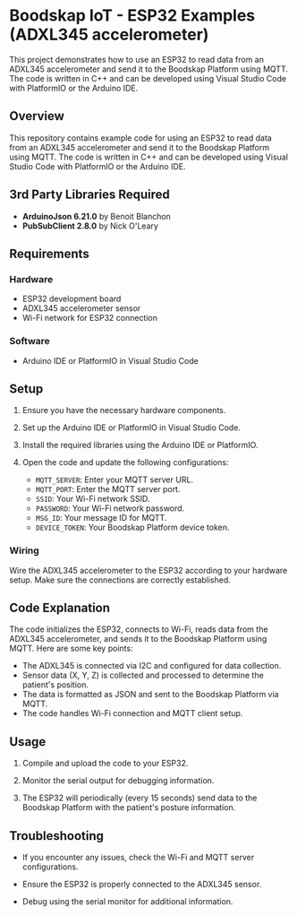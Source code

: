 # Boodskap IoT - ESP32 Examples (ADXL345 accelerometer)

This project demonstrates how to use an ESP32 to read data from an ADXL345 accelerometer and send it to the Boodskap Platform using MQTT. The code is written in C++ and can be developed using Visual Studio Code with PlatformIO or the Arduino IDE.


## Overview
This repository contains example code for using an ESP32 to read data from an ADXL345 accelerometer and send it to the Boodskap Platform using MQTT. The code is written in C++ and can be developed using Visual Studio Code with PlatformIO or the Arduino IDE.

## 3rd Party Libraries Required
- **ArduinoJson 6.21.0** by Benoit Blanchon
- **PubSubClient 2.8.0** by Nick O'Leary

## Requirements

### Hardware
- ESP32 development board
- ADXL345 accelerometer sensor
- Wi-Fi network for ESP32 connection

### Software
- Arduino IDE or PlatformIO in Visual Studio Code

## Setup

1. Ensure you have the necessary hardware components.

2. Set up the Arduino IDE or PlatformIO in Visual Studio Code.

3. Install the required libraries using the Arduino IDE or PlatformIO.

4. Open the code and update the following configurations:
   - `MQTT_SERVER`: Enter your MQTT server URL.
   - `MQTT_PORT`: Enter the MQTT server port.
   - `SSID`: Your Wi-Fi network SSID.
   - `PASSWORD`: Your Wi-Fi network password.
   - `MSG_ID`: Your message ID for MQTT.
   - `DEVICE_TOKEN`: Your Boodskap Platform device token.

### Wiring

Wire the ADXL345 accelerometer to the ESP32 according to your hardware setup. Make sure the connections are correctly established.

## Code Explanation

The code initializes the ESP32, connects to Wi-Fi, reads data from the ADXL345 accelerometer, and sends it to the Boodskap Platform using MQTT. Here are some key points:

- The ADXL345 is connected via I2C and configured for data collection.
- Sensor data (X, Y, Z) is collected and processed to determine the patient's position.
- The data is formatted as JSON and sent to the Boodskap Platform via MQTT.
- The code handles Wi-Fi connection and MQTT client setup.

## Usage

1. Compile and upload the code to your ESP32.

2. Monitor the serial output for debugging information.

3. The ESP32 will periodically (every 15 seconds) send data to the Boodskap Platform with the patient's posture information.

## Troubleshooting

- If you encounter any issues, check the Wi-Fi and MQTT server configurations.

- Ensure the ESP32 is properly connected to the ADXL345 sensor.

- Debug using the serial monitor for additional information.

